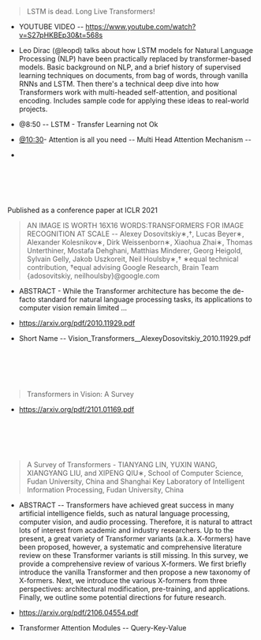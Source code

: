 
> LSTM is dead. Long Live Transformers!
- YOUTUBE VIDEO -- https://www.youtube.com/watch?v=S27pHKBEp30&t=568s
- Leo Dirac (@leopd) talks about how LSTM models for Natural Language Processing (NLP) have been practically replaced by transformer-based models.  Basic background on NLP, and a brief history of supervised learning techniques on documents, from bag of words, through vanilla RNNs and LSTM.  Then there's a technical deep dive into how Transformers work with multi-headed self-attention, and positional encoding.  Includes sample code for applying these ideas to real-world projects.

- @8:50 -- LSTM - Transfer Learning not Ok 
- [@10:30](https://www.youtube.com/watch?v=S27pHKBEp30&t=630s)- Attention is all you need -- Multi Head Attention Mechanism -- 
- 

#

<br/>

#

Published as a conference paper at ICLR 2021

> AN IMAGE IS WORTH 16X16 WORDS:TRANSFORMERS FOR IMAGE RECOGNITION AT SCALE -- Alexey Dosovitskiy∗,†, Lucas Beyer∗, Alexander Kolesnikov∗, Dirk Weissenborn∗, Xiaohua Zhai∗, Thomas Unterthiner, Mostafa Dehghani, Matthias Minderer, Georg Heigold, Sylvain Gelly, Jakob Uszkoreit, Neil Houlsby∗,† ∗equal technical contribution, †equal advising Google Research, Brain Team {adosovitskiy, neilhoulsby}@google.com

- ABSTRACT - While the Transformer architecture has become the de-facto standard for natural language processing tasks, its applications to computer vision remain limited ...

- https://arxiv.org/pdf/2010.11929.pdf
- Short Name -- Vision_Transformers__AlexeyDosovitskiy_2010.11929.pdf

#

<br/>

#

> Transformers in Vision: A Survey
- https://arxiv.org/pdf/2101.01169.pdf


#

<br/>

#


> A Survey of Transformers - TIANYANG LIN, YUXIN WANG, XIANGYANG LIU, and XIPENG QIU∗, School of Computer
Science, Fudan University, China and Shanghai Key Laboratory of Intelligent Information Processing, Fudan
University, China

- ABSTRACT --    Transformers have achieved great success in many artificial intelligence fields, such as natural language
processing, computer vision, and audio processing. Therefore, it is natural to attract lots of interest from
academic and industry researchers. Up to the present, a great variety of Transformer variants (a.k.a. X-formers)
have been proposed, however, a systematic and comprehensive literature review on these Transformer variants
is still missing. In this survey, we provide a comprehensive review of various X-formers. We first briefly
introduce the vanilla Transformer and then propose a new taxonomy of X-formers. Next, we introduce the
various X-formers from three perspectives: architectural modification, pre-training, and applications. Finally,
we outline some potential directions for future research.

- https://arxiv.org/pdf/2106.04554.pdf

- Transformer Attention Modules --  Query-Key-Value

#

<br/>

#

